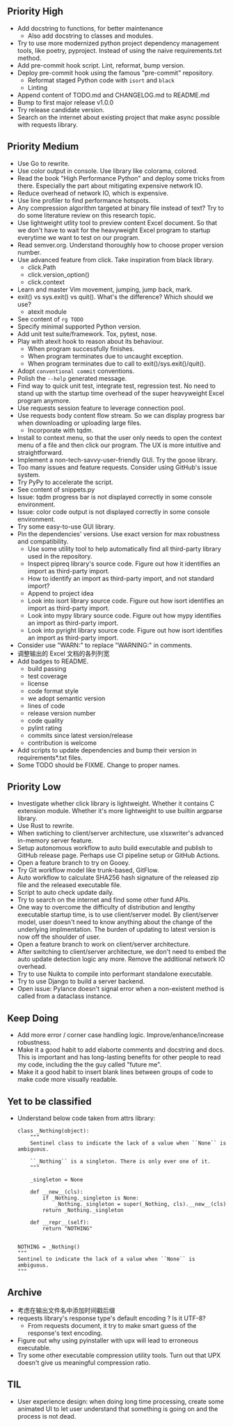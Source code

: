 ## Priority High

- Add docstring to functions, for better maintenance
  - Also add docstring to classes and modules.
- Try to use more modernized python project dependency management tools, like poetry, pyproject. Instead of using the naive requirements.txt method.
- Add pre-commit hook script. Lint, reformat, bump version.
- Deploy pre-commit hook using the famous "pre-commit" repository.
  - Reformat staged Python code with `isort` and `black`
  - Linting
- Append content of TODO.md and CHANGELOG.md to README.md
- Bump to first major release v1.0.0
- Try release candidate version.
- Search on the internet about existing project that make async possible with requests library.


## Priority Medium

- Use Go to rewrite.
- Use color output in console. Use library like colorama, colored.
- Read the book "High Performance Python" and deploy some tricks from there. Especially the part about mitigating expensive network IO.
- Reduce overhead of network IO, which is expensive.
- Use line profiler to find performance hotspots.
- Any compression algorithm targeted at binary file instead of text? Try to do some literature review on this research topic.
- Use lightweight utlity tool to preview content Excel document. So that we don't have to wait for the heavyweight Excel program to startup everytime we want to test on our program.
- Read semver.org. Understand thoroughly how to choose proper version number.
- Use advanced feature from click. Take inspiration from black library.
  - click.Path
  - click.version_option()
  - click.context
- Learn and master Vim movement, jumping, jump back, mark.
- exit() vs sys.exit() vs quit(). What's the difference? Which should we use?
  - atexit module
- See content of `rg TODO`
- Specify minimal supported Python version.
- Add unit test suite/framework. Tox, pytest, nose.
- Play with atexit hook to reason about its behaviour.
  - When program successfully finishes.
  - When program terminates due to uncaught exception.
  - When program terminates due to call to exit()/sys.exit()/quit().
- Adopt `conventional commit` conventions.
- Polish the `--help` generated message.
- Find way to quick unit test, integrate test, regression test. No need to stand up with the startup time overhead of the super heavyweight Excel program anymore.
- Use requests session feature to leverage connection pool.
- Use requests body content flow stream. So we can display progress bar when downloading or uploading large files.
  - Incorporate with tqdm.
- Install to context menu, so that the user only needs to open the context menu of a file and then click our program. The UX is more intuitive and straightforward.
- Implement a non-tech-savvy-user-friendly GUI. Try the goose library.
- Too many issues and feature requests. Consider using GitHub's issue system.
- Try PyPy to accelerate the script.
- See content of snippets.py
- Issue: tqdm progress bar is not displayed correctly in some console environment.
- Issue: color code output is not displayed correctly in some console environment.
- Try some easy-to-use GUI library.
- Pin the dependencies' versions. Use exact version for max robustness and compatibility.
  - Use some utility tool to help automatically find all third-party library used in the repository.
  - Inspect pipreq library's source code. Figure out how it identifies an import as third-party import.
  - How to identify an import as third-party import, and not standard import?
  - Append to project idea
  - Look into isort library source code. Figure out how isort identifies an import as third-party import.
  - Look into mypy library source code. Figure out how mypy identifies an import as third-party import.
  - Look into pyright library source code. Figure out how isort identifies an import as third-party import.
- Consider use "WARN:" to replace "WARNING:" in comments.
- 调整输出的 Excel 文档的各列列宽
- Add badges to README.
  - build passing
  - test coverage
  - license
  - code format style
  - we adopt semantic version
  - lines of code
  - release version number
  - code quality
  - pylint rating
  - commits since latest version/release
  - contribution is welcome
- Add scripts to update dependencies and bump their version in requirements*.txt files.
- Some TODO should be FIXME. Change to proper names.


## Priority Low

- Investigate whether click library is lightweight. Whether it contains C extension module. Whether it's more lightweight to use builtin argparse library.
- Use Rust to rewrite.
- When swtiching to client/server architecture, use xlsxwriter's advanced in-memory server feature.
- Setup autonomous workflow to auto build executable and publish to GitHub release page. Perhaps use CI pipeline setup or GitHub Actions.
- Open a feature branch to try on Gooey.
- Try Git workflow model like trunk-based, GitFlow.
- Auto workflow to calculate SHA256 hash signature of the released zip file and the released executable file.
- Script to auto check update daily.
- Try to search on the internet and find some other fund APIs.
- One way to overcome the difficulty of distribution and lengthy executable startup time, is to use client/server model. By client/server model, user doesn't need to know anything about the change of the underlying implmentation. The burden of updating to latest version is now off the shoulder of user.
- Open a feature branch to work on client/server architecture.
- After switching to client/server architecture, we don't need to embed the auto update detection logic any more. Remove the additional network IO overhead.
- Try to use Nuikta to compile into performant standalone executable.
- Try to use Django to build a server backend.
- Open issue: Pylance doesn't signal error when a non-existent method is called from a dataclass instance.


## Keep Doing

- Add more error / corner case handling logic. Improve/enhance/increase robustness.
- Make it a good habit to add elaborte comments and docstring and docs. This is important and has long-lasting benefits for other people to read my code, including the the guy called "future me".
- Make it a good habit to insert blank lines between groups of code to make code more visually readable.


## Yet to be classified

- Understand below code taken from attrs library:
  ```
  class _Nothing(object):
      """
      Sentinel class to indicate the lack of a value when ``None`` is ambiguous.

      ``_Nothing`` is a singleton. There is only ever one of it.
      """

      _singleton = None

      def __new__(cls):
          if _Nothing._singleton is None:
              _Nothing._singleton = super(_Nothing, cls).__new__(cls)
          return _Nothing._singleton

      def __repr__(self):
          return "NOTHING"


  NOTHING = _Nothing()
  """
  Sentinel to indicate the lack of a value when ``None`` is ambiguous.
  """
  ```


## Archive

- 考虑在输出文件名中添加时间戳后缀
- requests library's response type's default encoding ? Is it UTF-8?
  - From requests document, it try to make smart guess of the response's text encoding.
- Figure out why using pyinstaller with upx will lead to erroneous executable.
- Try some other executable compression utility tools. Turn out that UPX doesn't give us meaningful compression ratio.


## TIL

- User experience design: when doing long time processing, create some animated UI to let user understand that something is going on and the process is not dead.
